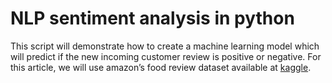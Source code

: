 # NLP sentiment analysis in python

This script will demonstrate how to create a machine learning model which will predict if the new incoming customer review is positive or negative. For this article, we will use amazon’s food review dataset available at [kaggle](https://www.kaggle.com/snap/amazon-fine-food-reviews).

